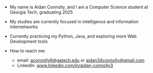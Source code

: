 -  My name is Aidan Connolly, and I am a Computer Science student at Georgia Tech, graduating 2025

-  My studies are currently focused in intelligence and information internetworks
-  Currently practicing my Python, Java, and exploring more Web Development tools
-  How to reach me:
     -   email: aconnolly6@gatech.edu or aidan34connolly@gmail.com
     -   LinkedIn: www.linkedin.com/in/aidan-connolly3


